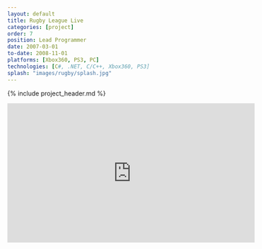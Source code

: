 ```yaml
---
layout: default
title: Rugby League Live
categories: [project]
order: 7
position: Lead Programmer
date: 2007-03-01
to-date: 2008-11-01
platforms: [Xbox360, PS3, PC]
technologies: [C#, .NET, C/C++, Xbox360, PS3]
splash: "images/rugby/splash.jpg"
---
```


{% include project_header.md %}

<div class="container text-center video">
    <div class="row">
        <div class="col-md-12">
            <iframe width="560" height="315" src="http://www.youtube.com/embed/u4GzFAfcSbo" frameborder="0" allowfullscreen></iframe>
        </div>
    </div>
</div>
